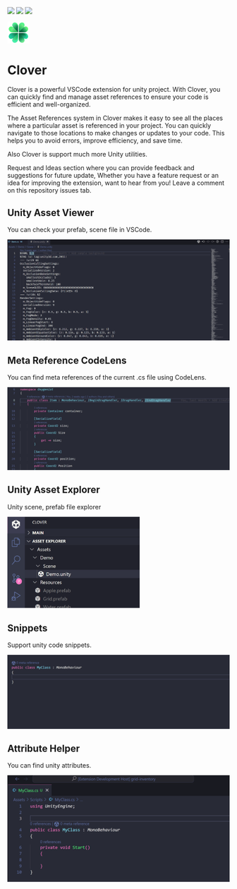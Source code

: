 [![](https://img.shields.io/visual-studio-marketplace/v/november.clover-unity)](https://marketplace.visualstudio.com/items?itemName=november.clover-unity)
[![](https://img.shields.io/visual-studio-marketplace/d/november.clover-unity)](https://marketplace.visualstudio.com/items?itemName=november.clover-unity)
![](https://img.shields.io/github/license/novemberi/clover)

<img src="resources/clover.png" width=10% height=10%>

# Clover

Clover is a powerful VSCode extension for unity project. With Clover, you can quickly find and manage asset references to ensure your code is efficient and well-organized.

The Asset References system in Clover makes it easy to see all the places where a particular asset is referenced in your project. You can quickly navigate to those locations to make changes or updates to your code. This helps you to avoid errors, improve efficiency, and save time.

Also Clover is support much more Unity utilities.

Request and Ideas section where you can provide feedback and suggestions for future update, Whether you have a feature request or an idea for improving the extension, want to hear from you! Leave a comment on this repository issues tab.

## Unity Asset Viewer
You can check your prefab, scene file in VSCode.

<img src="resources/assetViewer.gif">

## Meta Reference CodeLens
You can find meta references of the current .cs file using CodeLens.

<img src="resources/codelens.gif" width=700>

## Unity Asset Explorer
Unity scene, prefab file explorer

<img src="resources/assetexplorer.png" width=300>


## Snippets
Support unity code snippets.

<img src="resources/snippets.gif" width=700>

## Attribute Helper
You can find unity attributes.

<img src="resources/attributehelper.gif" width=600>